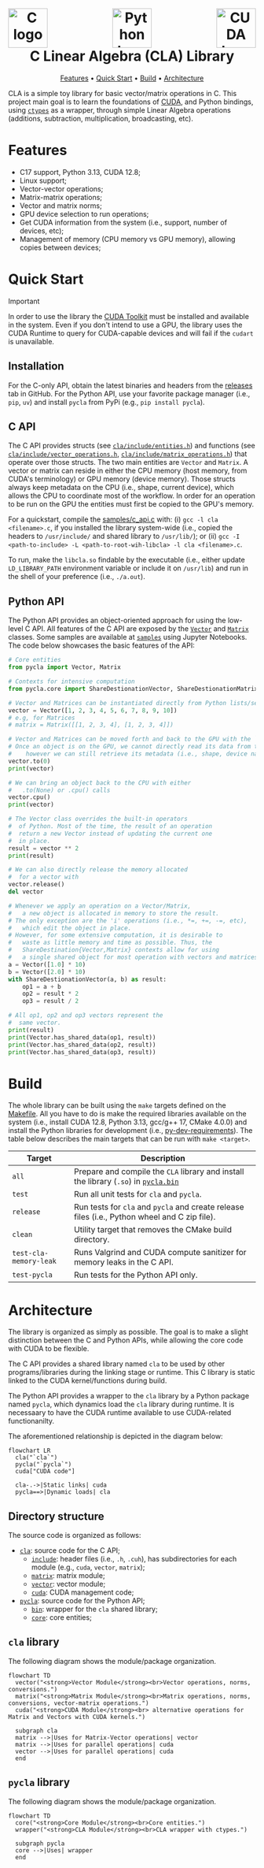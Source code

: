 <h1 align="center">
  <div style="display: flex; justify-content: space-between;">
  <a><img src="https://upload.wikimedia.org/wikipedia/commons/1/19/C_Logo.png" alt="C logo" height="80"></a>
  <a><img src="https://s3.dualstack.us-east-2.amazonaws.com/pythondotorg-assets/media/community/logos/python-logo-only.png" alt="Python logo" height="80"></a>
  <a><img src="https://upload.wikimedia.org/wikipedia/commons/b/b9/Nvidia_CUDA_Logo.jpg" alt="CUDA logo" height="80"></a>
  </div>
  C Linear Algebra (CLA) Library
  <br>
</h1>

<p align="center">
  <a href="#features">Features</a> •
  <a href="#quick-start">Quick Start</a> •
  <a href="#build">Build</a> •
  <a href="#architecture">Architecture</a>
</p>

CLA is a simple toy library for basic vector/matrix operations in C. This project main goal is to learn the foundations of [CUDA](https://docs.nvidia.com/cuda/), and Python bindings, using [`ctypes`](https://docs.python.org/3/library/ctypes.html) as a wrapper, through simple Linear Algebra operations (additions, subtraction, multiplication, broadcasting, etc). 


# Features

- C17 support, Python 3.13, CUDA 12.8;
- Linux support;
- Vector-vector operations;
- Matrix-matrix operations;
- Vector and matrix norms;
- GPU device selection to run operations;
- Get CUDA information from the system (i.e., support, number of devices, etc);
- Management of memory (CPU memory vs GPU memory), allowing copies between devices;

# Quick Start

> [!IMPORTANT]  
> In order to use the library the [CUDA Toolkit](https://developer.nvidia.com/cuda-toolkit) must be installed and available in the system. Even if you don't intend to use a GPU, the library uses the CUDA Runtime to query for CUDA-capable devices and will fail if the `cudart` is unavailable.

## Installation

For the C-only API, obtain the latest binaries and headers from the [releases](https://github.com/moesio-f/cla/releases) tab in GitHub. For the Python API, use your favorite package manager (i.e., `pip`, `uv`) and install `pycla` from PyPi (e.g., `pip install pycla`).

## C API

The C API provides structs (see [`cla/include/entities.h`](cla/include/entities.h)) and functions (see [`cla/include/vector_operations.h`](cla/include/vector_operations.h), [`cla/include/matrix_operations.h`](cla/include/matrix_operations.h)) that operate over those structs. The two main entities are `Vector` and `Matrix`. A vector or matrix can reside in either the CPU memory (host memory, from CUDA's terminology) or GPU memory (device memory). Those structs always keep metadata on the CPU (i.e., shape, current device), which allows the CPU to coordinate most of the workflow. In order for an operation to be run on the GPU the entities must first be copied to the GPU's memory.

For a quickstart, compile the [samples/c_api.c](samples/c_api.c) with: (i) `gcc -l cla <filename>.c`, if you installed the library system-wide (i.e., copied the headers to `/usr/include/` and shared library to `/usr/lib/`); or (ii) `gcc -I <path-to-include> -L <path-to-root-wih-libcla> -l cla <filename>.c`. 

To run, make the `libcla.so` findable by the executable (i.e., either update `LD_LIBRARY_PATH` environment variable or include it on `/usr/lib`) and run in the shell of your preference (i.e., `./a.out`).

## Python API

The Python API provides an object-oriented approach for using the low-level C API. All features of the C API are exposed by the [`Vector`](pycla/core/vector.py) and [`Matrix`](pycla/core/matrix.py) classes. Some samples are available at [`samples`](samples) using Jupyter Notebooks. The code below showcases the basic features of the API:

```python
# Core entities
from pycla import Vector, Matrix

# Contexts for intensive computation
from pycla.core import ShareDestionationVector, ShareDestionationMatrix

# Vector and Matrices can be instantiated directly from Python lists/sequences
vector = Vector([1, 2, 3, 4, 5, 6, 7, 8, 9, 10])
# e.g, for Matrices
# matrix = Matrix([[1, 2, 3, 4], [1, 2, 3, 4]])

# Vector and Matrices can be moved forth and back to the GPU with the `.to(...)` and `.cpu()` methods
# Once an object is on the GPU, we cannot directly read its data from the CPU,
#    however we can still retrieve its metadata (i.e., shape, device name, etc)
vector.to(0)
print(vector)

# We can bring an object back to the CPU with either
#   .to(None) or .cpu() calls
vector.cpu()
print(vector)

# The Vector class overrides the built-in operators
#  of Python. Most of the time, the result of an operation
#  return a new Vector instead of updating the current one
#  in place.
result = vector ** 2
print(result)

# We can also directly release the memory allocated
#  for a vector with
vector.release()
del vector

# Whenever we apply an operation on a Vector/Matrix,
#   a new object is allocated in memory to store the result.
# The only exception are the 'i' operations (i.e., *=, +=, -=, etc),
#   which edit the object in place.
# However, for some extensive computation, it is desirable to
#   waste as little memory and time as possible. Thus, the
#   ShareDestination{Vector,Matrix} contexts allow for using
#   a single shared object for most operation with vectors and matrices.
a = Vector([1.0] * 10)
b = Vector([2.0] * 10)
with ShareDestionationVector(a, b) as result:
    op1 = a + b
    op2 = result * 2
    op3 = result / 2

# All op1, op2 and op3 vectors represent the
#  same vector.
print(result)
print(Vector.has_shared_data(op1, result))
print(Vector.has_shared_data(op2, result))
print(Vector.has_shared_data(op3, result))
```

# Build

The whole library can be built using the `make` targets defined on the [Makefile](Makefile). All you have to do is make the required libraries available on the system (i.e., install CUDA 12.8, Python 3.13, gcc/g++ 17, CMake 4.0.0) and install the Python libraries for development (i.e., [py-dev-requirements](py-dev-requirements.txt)). The table below describes the main targets that can be run with `make <target>`.

| Target | Description |
| --- | --- |
| `all` | Prepare and compile the `CLA` library and install the library (`.so`) in [`pycla.bin`](pycla/bin) |
| `test` | Run all unit tests for `cla` and `pycla`. |
| `release` | Run tests for `cla` and `pycla` and create release files (i.e., Python wheel and C zip file). |
| `clean` | Utility target that removes the CMake build directory. |
| `test-cla-memory-leak` | Runs Valgrind and CUDA compute sanitizer for memory leaks in the C API. |
| `test-pycla` | Run tests for the Python API only. | 



# Architecture

The library is organized as simply as possible. The goal is to make a slight distinction between the C and Python APIs, while allowing the core code with CUDA to be flexible.

The C API provides a shared library named `cla` to be used by other programs/libraries during the linking stage or runtime. This C library is static linked to the CUDA kernel/functions during build.

The Python API provides a wrapper to the `cla` library by a Python package named `pycla`, which dynamics load the `cla` library during runtime. It is necessaary to have the CUDA runtime available to use CUDA-related functionanilty.

The aforementioned relationship is depicted in the diagram below:

```mermaid
flowchart LR
  cla("`cla`")
  pycla("`pycla`")
  cuda["CUDA code"]

  cla-.->|Static links| cuda
  pycla==>|Dynamic loads| cla
```

## Directory structure

The source code is organized as follows:

- [`cla`](cla): source code for the C API;
  - [`include`](cla/include): header files (i.e., `.h`, `.cuh`), has subdirectories for each module (e.g., `cuda`, `vector`, `matrix`);
  - [`matrix`](cla/matrix): matrix module;
  - [`vector`](cla/vector): vector module;
  - [`cuda`](cla/cuda): CUDA management code;
- [`pycla`](pycla): source code for the Python API;
  - [`bin`](pycla/bin): wrapper for the `cla` shared library;
  - [`core`](pycla/core): core entities;

## `cla` library

The following diagram shows the module/package organization.

```mermaid
flowchart TD
  vector("<strong>Vector Module</strong><br>Vector operations, norms, conversions.")
  matrix("<strong>Matrix Module</strong><br>Matrix operations, norms, conversions, vector-matrix operations.")
  cuda("<strong>CUDA Module</strong><br> alternative operations for Matrix and Vectors with CUDA kernels.")

  subgraph cla
  matrix -->|Uses for Matrix-Vector operations| vector
  matrix -->|Uses for parallel operations| cuda
  vector -->|Uses for parallel operations| cuda
  end
```

## `pycla` library

The following diagram shows the module/package organization.

```mermaid
flowchart TD
  core("<strong>Core Module</strong><br>Core entities.")
  wrapper("<strong>CLA Module</strong><br>CLA wrapper with ctypes.")

  subgraph pycla
  core -->|Uses| wrapper
  end
```

